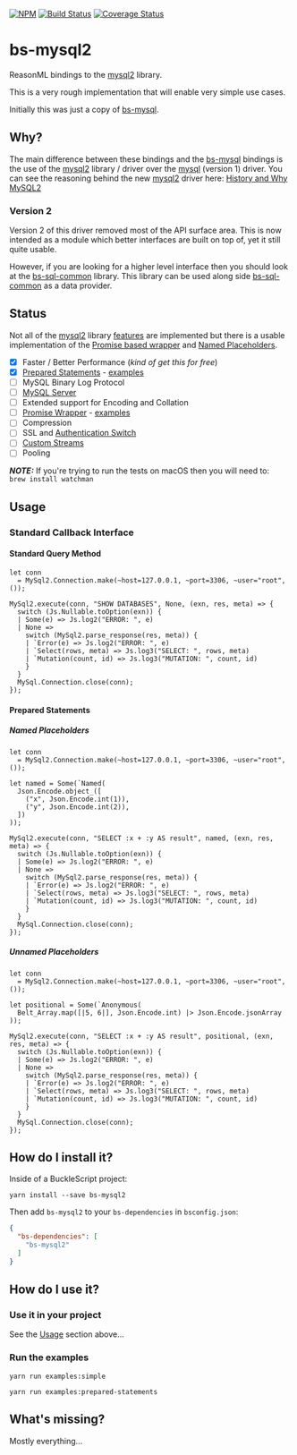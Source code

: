 [![NPM](https://nodei.co/npm/bs-mysql2.png)](https://nodei.co/npm/bs-mysql2/)
[![Build Status](https://travis-ci.org/scull7/bs-mysql2.svg?branch=master)](https://travis-ci.org/scull7/bs-mysql2)
[![Coverage Status](https://coveralls.io/repos/github/scull7/bs-mysql2/badge.svg)](https://coveralls.io/github/scull7/bs-mysql2)

# bs-mysql2
ReasonML bindings to the [mysql2] library.

This is a very rough implementation that will enable very simple use cases.

Initially this was just a copy of [bs-mysql].

## Why?

The main difference between these bindings and the [bs-mysql] bindings is the
use of the [mysql2] library / driver over the [mysql] (version 1) driver. You
can see the reasoning behind the new [mysql2] driver here:
[History and Why MySQL2][mysql2-features]

### Version 2

Version 2 of this driver removed most of the API surface area.  This is now
intended as a module which better interfaces are built on top of, yet it still
quite usable.

However, if you are looking for a higher level interface then you should look
at the [bs-sql-common] library. This library can be used along side
[bs-sql-common] as a data provider.

## Status

Not all of the [mysql2] library [features][mysql2-features] are implemented but
there is a usable implementation of the [Promise based wrapper](#promise-interface)
and [Named Placeholders](#named-placeholders).

 - [x] Faster / Better Performance (_kind of get this for free_)
 - [x] [Prepared Statements][mysql2-prepared-statements] - [examples](#prepared-statements)
 - [ ] MySQL Binary Log Protocol
 - [ ] [MySQL Server][mysql2-server]
 - [ ] Extended support for Encoding and Collation
 - [ ] [Promise Wrapper][mysql2-promise] - [examples](#promise-interface)
 - [ ] Compression
 - [ ] SSL and [Authentication Switch][mysql2-auth-switch]
 - [ ] [Custom Streams][mysql2-custom-streams]
 - [ ] Pooling

 ***NOTE:*** If you're trying to run the tests on macOS then you will need to:
 ` brew install watchman`

## Usage

### Standard Callback Interface

#### Standard Query Method
```reason
let conn
  = MySql2.Connection.make(~host=127.0.0.1, ~port=3306, ~user="root", ());

MySql2.execute(conn, "SHOW DATABASES", None, (exn, res, meta) => {
  switch (Js.Nullable.toOption(exn)) {
  | Some(e) => Js.log2("ERROR: ", e)
  | None =>
    switch (MySql2.parse_response(res, meta)) {
    | `Error(e) => Js.log2("ERROR: ", e)
    | `Select(rows, meta) => Js.log3("SELECT: ", rows, meta)
    | `Mutation(count, id) => Js.log3("MUTATION: ", count, id)
    }
  }
  MySql.Connection.close(conn);
});

```

#### Prepared Statements

##### Named Placeholders
```reason
let conn
  = MySql2.Connection.make(~host=127.0.0.1, ~port=3306, ~user="root", ());

let named = Some(`Named(
  Json.Encode.object_([
    ("x", Json.Encode.int(1)),
    ("y", Json.Encode.int(2)),
  ])
));

MySql2.execute(conn, "SELECT :x + :y AS result", named, (exn, res, meta) => {
  switch (Js.Nullable.toOption(exn)) {
  | Some(e) => Js.log2("ERROR: ", e)
  | None =>
    switch (MySql2.parse_response(res, meta)) {
    | `Error(e) => Js.log2("ERROR: ", e)
    | `Select(rows, meta) => Js.log3("SELECT: ", rows, meta)
    | `Mutation(count, id) => Js.log3("MUTATION: ", count, id)
    }
  }
  MySql.Connection.close(conn);
});
```

##### Unnamed Placeholders
```reason
let conn
  = MySql2.Connection.make(~host=127.0.0.1, ~port=3306, ~user="root", ());

let positional = Some(`Anonymous(
  Belt_Array.map([|5, 6|], Json.Encode.int) |> Json.Encode.jsonArray
));

MySql2.execute(conn, "SELECT :x + :y AS result", positional, (exn, res, meta) => {
  switch (Js.Nullable.toOption(exn)) {
  | Some(e) => Js.log2("ERROR: ", e)
  | None =>
    switch (MySql2.parse_response(res, meta)) {
    | `Error(e) => Js.log2("ERROR: ", e)
    | `Select(rows, meta) => Js.log3("SELECT: ", rows, meta)
    | `Mutation(count, id) => Js.log3("MUTATION: ", count, id)
    }
  }
  MySql.Connection.close(conn);
});
```

## How do I install it?

Inside of a BuckleScript project:
```shell
yarn install --save bs-mysql2
```

Then add `bs-mysql2` to your `bs-dependencies` in `bsconfig.json`:
```json
{
  "bs-dependencies": [
    "bs-mysql2"
  ]
}
```

## How do I use it?

### Use it in your project
See the [Usage](#usage) section above...

### Run the examples
```shell
yarn run examples:simple
```
```shell
yarn run examples:prepared-statements
```

## What's missing?

Mostly everything...

[bs-mysql]: https://github.com/davidgomes/bs-mysql
[bs-sql-common]: https://github.com/scull7/bs-sql-common
[mysql]: https://www.npmjs.com/package/mysql
[mysql2]: https://www.npmjs.com/package/mysql2
[mysql2-features]: https://github.com/sidorares/node-mysql2#history-and-why-mysql2
[mysql2-prepared-statements]: https://github.com/sidorares/node-mysql2/tree/master/documentation/Prepared-Statements.md
[mysql2-server]: https://github.com/sidorares/node-mysql2/tree/master/documentation/MySQL-Server.md
[mysql2-promise]: https://github.com/sidorares/node-mysql2/tree/master/documentation/Promise-Wrapper.md
[mysql2-auth-switch]: https://github.com/sidorares/node-mysql2/tree/master/documentation/Authentication-Switch.md
[mysql2-custom-streams]: https://github.com/sidorares/node-mysql2/tree/master/documentation/Extras.md
